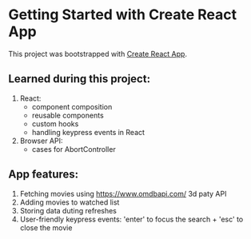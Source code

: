 # Getting Started with Create React App

This project was bootstrapped with [Create React App](https://github.com/facebook/create-react-app).

## Learned during this project:

1. React:
   - component composition
   - reusable components
   - custom hooks
   - handling keypress events in React
2. Browser API:
   - cases for AbortController

## App features:

1. Fetching movies using https://www.omdbapi.com/ 3d paty API
2. Adding movies to watched list
3. Storing data duting refreshes
4. User-friendly keypress events: 'enter' to focus the search + 'esc' to close the movie

